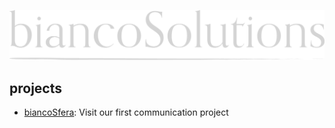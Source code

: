![Logo of the biancoSolutions cooperations](https://github.com/biancoSolutions/.github/blob/master/assets/biancoSolutions.png)
## projects
* [biancoSfera](https://github.com/biancoSolutions/biancoSfera): Visit our first communication project
